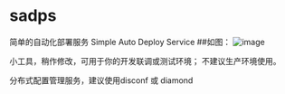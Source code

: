 # sadps
简单的自动化部署服务 Simple Auto Deploy Service
##如图：
![image](https://github.com/shook2012/sadps/raw/master/src/webroot/images/sample.png)

小工具，稍作修改，可用于你的开发联调或测试环境；
不建议生产环境使用。

分布式配置管理服务，建议使用disconf 或 diamond

